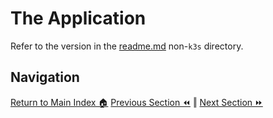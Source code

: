 # The Application

Refer to the version in the [readme.md](../../../03-the-application/) non-`k3s`
directory.

## Navigation

[Return to Main Index 🏠](../../)
[Previous Section ⏪](../02-container-registry/) ‖ [Next Section ⏩](../04-deployment/)
